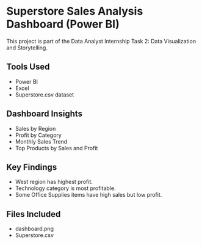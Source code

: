 # Superstore Sales Analysis Dashboard (Power BI)

This project is part of the Data Analyst Internship Task 2: Data Visualization and Storytelling.

## Tools Used
- Power BI
- Excel
- Superstore.csv dataset

## Dashboard Insights
- Sales by Region
- Profit by Category
- Monthly Sales Trend
- Top Products by Sales and Profit

## Key Findings
- West region has highest profit.
- Technology category is most profitable.
- Some Office Supplies items have high sales but low profit.

## Files Included
- dashboard.png
- Superstore.csv
